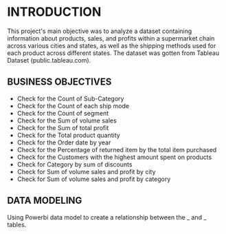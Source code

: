 # INTRODUCTION

This project's main objective was to analyze a dataset containing information about products, sales, and profits within a supermarket chain across various cities and states, as well as the shipping methods used for each product across different states. The dataset was gotten from Tableau Dataset (public.tableau.com). 


## BUSINESS OBJECTIVES 

* Check for the Count of Sub-Category
* Check for the Count of each ship mode
* Check for the Count of segment
* Check for the Sum of volume sales
* Check for the  Sum of total profit
* Check for the Total product quantity 
* Check for the Order date by year
* Check for the Percentage of returned item by the total item purchased 
* Check for the Customers with the highest amount spent on products 
* Check for Category by sum of discounts
* Check for Sum of volume sales and profit by city 
* Check for Sum of volume sales and profit by category 


## DATA MODELING 

Using Powerbi data model to create a relationship between the _ and _ tables.

